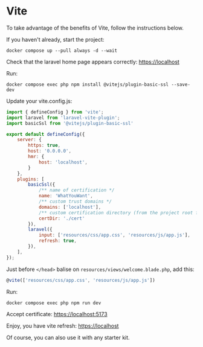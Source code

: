 # Vite

To take advantage of the benefits of Vite, follow the instructions below.

If you haven't already, start the project:

    docker compose up --pull always -d --wait

Check that the laravel home page appears correctly: [https://localhost](https://localhost)

Run:
    
    docker compose exec php npm install @vitejs/plugin-basic-ssl --save-dev

Update your vite.config.js:
```js
import { defineConfig } from 'vite';
import laravel from 'laravel-vite-plugin';
import basicSsl from '@vitejs/plugin-basic-ssl'

export default defineConfig({
    server: {
        https: true,
        host: '0.0.0.0',
        hmr: {
            host: 'localhost',
        }
    }, 
    plugins: [
        basicSsl({
            /** name of certification */
            name: 'WhatYouWant',
            /** custom trust domains */
            domains: ['localhost'],
            /** custom certification directory (from the project root for example) */
            certDir: './cert'
        }),
        laravel({
            input: ['resources/css/app.css', 'resources/js/app.js'],
            refresh: true,
        }),
    ],
});
```
Just before `</head>` balise on `resources/views/welcome.blade.php`, add this:
```javascript
@vite(['resources/css/app.css', 'resources/js/app.js'])
```
Run:

    docker compose exec php npm run dev

Accept certificate: [https://localhost:5173](https://localhost:5173)

Enjoy, you have vite refresh: [https://localhost](https://localhost)

Of course, you can also use it with any starter kit.
